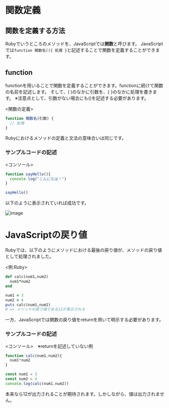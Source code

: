 # 関数定義

## 関数を定義する方法

Rubyでいうところのメソッドを、JavaScriptでは**関数**と呼びます。
JavaScriptでは`function 関数名(){ 処理 }`と記述することで関数を定義することができます。

## function

functionを用いることで関数を定義することができます。functionに続けて関数の名前を記述します。
そして、( )のなかに引数を、{ }のなかに処理を書きます。
※注意点として、引数がない場合にも()を記述する必要があります。

<関数の定義>
```javascript
function 関数名(引数) {
  // 処理
}
```

Rubyにおけるメソッドの定義と文法の意味合いは同じです。

### サンプルコードの記述

<コンソール>
```javascript
function sayHello(){
  console.log("こんにちは！")
}

sayHello()
```

以下のように表示されていれば成功です。

![image](https://github.com/koharayuki/til/assets/132040884/ddfb8e33-e45e-4884-a64d-db9d6c99a63e)  
  
  
# JavaScriptの戻り値

Rubyでは、以下のようにメソッドにおける最後の戻り値が、メソッドの戻り値として処理されました。

<例:Ruby>
```ruby
def calc(num1,num2)
  num1*num2
end

num1 = 3
num2 = 4
puts calc(num1,num2)
# => メソッドの戻り値である12が表示される
```

一方、JavaScriptでは関数の戻り値をreturnを用いて明示する必要があります。

### サンプルコードの記述

<コンソール>　※returnを記述していない例
```javascript
function calc(num1,num2){
  num1*num2
}

const num1 = 3
const num2 = 4
console.log(calc(num1,num2))
```

本来なら12が出力されることが期待されます。しかしながら、値は出力されません。
























